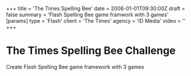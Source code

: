 +++
title = 'The Times Spelling Bee'
date = 2008-01-01T09:30:00Z
draft = false
summary = 'Flash Spelling Bee game framwork with 3 games'
[params]
  type = 'Flash'
  client = 'The Times'
  agency = 'ID Media'
  video = ''
+++

# The Times Spelling Bee Challenge

Create Flash Spelling Bee game framework with 3 games
